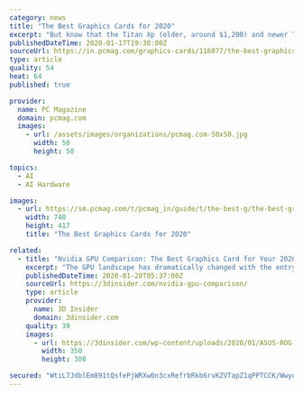 ```yaml
---
category: news
title: "The Best Graphics Cards for 2020"
excerpt: "But know that the Titan Xp (older, around $1,200) and newer Titan RTX ($2,500) and Titan V ($2,999) cards are options for Powerball-winning gamers, machine-learning pioneers, AI developers, or folks involved in pro/academic GPU-bound calculation work. As for AMD's card classes, as 2020 dawns the company is stronger than it has been for some ..."
publishedDateTime: 2020-01-17T19:38:00Z
sourceUrl: https://in.pcmag.com/graphics-cards/116077/the-best-graphics-cards
type: article
quality: 54
heat: 64
published: true

provider:
  name: PC Magazine
  domain: pcmag.com
  images:
    - url: /assets/images/organizations/pcmag.com-50x50.jpg
      width: 50
      height: 50

topics:
  - AI
  - AI Hardware

images:
  - url: https://sm.pcmag.com/t/pcmag_in/guide/t/the-best-g/the-best-graphics-cards-for-2020_6abw.1200.jpg
    width: 740
    height: 417
    title: "The Best Graphics Cards for 2020"

related:
  - title: "Nvidia GPU Comparison: The Best Graphics Card for Your 2020 Build"
    excerpt: "The GPU landscape has dramatically changed with the entry of Nvidia’s RTX 20 series ... It sounds a bit deep, but what this does is that they effectively use AI to simulate higher resolution rendering without asking for more computational power. This technology is going to give you better game performance at higher resolutions like 4K ..."
    publishedDateTime: 2020-01-20T05:37:00Z
    sourceUrl: https://3dinsider.com/nvidia-gpu-comparison/
    type: article
    provider:
      name: 3D Insider
      domain: 3dinsider.com
    quality: 39
    images:
      - url: https://3dinsider.com/wp-content/uploads/2020/01/ASUS-ROG-STRIX-GeForce-RTX-2080-Ti.png
        width: 350
        height: 300

secured: "WtiL7JdblEm891tQsfePjWRXw0n3cxRefrbRkb6rvKZVTapZ1qPPTCCK/WwyqkGYw1I4VGh2zLH6nynF3GsNBA12MuVC0fUhxvyTVOTHOclz4lrXEaI9/SBOKgAlq49FdP1vOqVwijMKqQplUmfmpoQysbk6Sn7eIm5q5/o9Hfs2/isCP78HExNO9ff9OOmvwzBY+PBYioaX0K6Sw6ChY2XbidxBXWtUbHAjuBPGpbWUneVICa4eaKL6sKcfstRFXn8+KtnZ4T5/IJFVgUVLtFcrHE7fz71PIs+OFI8tkoQ=;VLNoDQDGRPxjqH72cRgxNw=="
---
```


